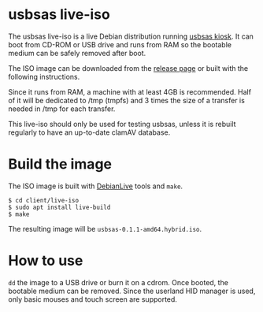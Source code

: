 # usbsas live-iso

The usbsas live-iso is a live Debian distribution running [usbsas
kiosk](./kiosk.md). It can boot from CD-ROM or USB drive and runs from RAM so
the bootable medium can be safely removed after boot.

The ISO image can be downloaded from the [release
page](https://github.com/cea-sec/usbsas/releases/latest) or built with the
following instructions.

Since it runs from RAM, a machine with at least 4GB is recommended. Half of it
will be dedicated to /tmp (tmpfs) and 3 times the size of a transfer is needed
in /tmp for each transfer.

This live-iso should only be used for testing usbsas, unless it is rebuilt
regularly to have an up-to-date clamAV database.

# Build the image

The ISO image is built with [DebianLive](https://wiki.debian.org/DebianLive)
tools and `make`.

```shell
$ cd client/live-iso
$ sudo apt install live-build
$ make
```

The resulting image will be `usbsas-0.1.1-amd64.hybrid.iso`.

# How to use

`dd` the image to a USB drive or burn it on a cdrom. Once booted, the bootable
medium can be removed. Since the userland HID manager is used, only basic mouses
and touch screen are supported.
